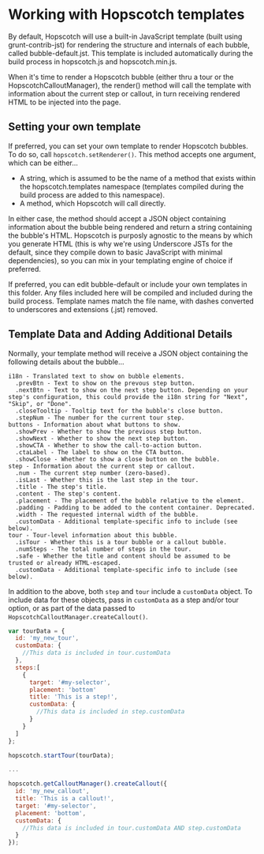 Working with Hopscotch templates
================================

By default, Hopscotch will use a built-in JavaScript template (built using grunt-contrib-jst) for rendering the structure and internals of each bubble, called bubble-default.jst. This template is included automatically during the build process in hopscotch.js and hopscotch.min.js.

When it's time to render a Hopscotch bubble (either thru a tour or the HopscotchCalloutManager), the render() method will call the template with information about the current step or callout, in turn receiving rendered HTML to be injected into the page.

Setting your own template
-------------------------
If preferred, you can set your own template to render Hopscotch bubbles. To do so, call `hopscotch.setRenderer()`. This method accepts one argument, which can be either...

- A string, which is assumed to be the name of a method that exists within the hopscotch.templates namespace (templates compiled during the build process are added to this namespace).
- A method, which Hopscotch will call directly.

In either case, the method should accept a JSON object containing information about the bubble being rendered and return a string containing the bubble's HTML. Hopscotch is purposly agnostic to the means by which you generate HTML (this is why we're using Underscore JSTs for the default, since they compile down to basic JavaScript with minimal dependencies), so you can mix in your templating engine of choice if preferred.

If preferred, you can edit bubble-default or include your own templates in this folder. Any files included here will be compiled and included during the build process. Template names match the file name, with dashes converted to underscores and extensions (.jst) removed.

Template Data and Adding Additional Details
-------------------------------------------
Normally, your template method will receive a JSON object containing the following details about the bubble...

`````
i18n - Translated text to show on bubble elements.
  .prevBtn - Text to show on the prevous step button.
  .nextBtn - Text to show on the next step button. Depending on your step's configuration, this could provide the i18n string for "Next", "Skip", or "Done".
  .closeTooltip - Tooltip text for the bubble's close button.
  .stepNum - The number for the current tour step.
buttons - Information about what buttons to show.
  .showPrev - Whether to show the previous step button.
  .showNext - Whether to show the next step button.
  .showCTA - Whether to show the call-to-action button.
  .ctaLabel - The label to show on the CTA button.
  .showClose - Whether to show a close button on the bubble.
step - Information about the current step or callout.
  .num - The current step number (zero-based).
  .isLast - Whether this is the last step in the tour.
  .title - The step's title.
  .content - The step's content.
  .placement - The placement of the bubble relative to the element.
  .padding - Padding to be added to the content container. Deprecated.
  .width - The requested internal width of the bubble.
  .customData - Additional template-specific info to include (see below).
tour - Tour-level information about this bubble.
  .isTour - Whether this is a tour bubble or a callout bubble.
  .numSteps - The total number of steps in the tour.
  .safe - Whether the title and content should be assumed to be trusted or already HTML-escaped.
  .customData - Additional template-specific info to include (see below).
`````

In addition to the above, both `step` and `tour` include a `customData` object. To include data for these objects, pass in `customData` as a step and/or tour option, or as part of the data passed to `HopscotchCalloutManager.createCallout()`.

`````javascript
var tourData = {
  id: 'my_new_tour',
  customData: {
    //This data is included in tour.customData
  },
  steps:[
    {
      target: '#my-selector',
      placement: 'bottom'
      title: 'This is a step!',
      customData: {
        //This data is included in step.customData
      }
    }
  ]
};

hopscotch.startTour(tourData);

...

hopscotch.getCalloutManager().createCallout({
  id: 'my_new_callout',
  title: 'This is a callout!',
  target: '#my-selector',
  placement: 'bottom',
  customData: {
    //This data is included in tour.customData AND step.customData
  }
});
`````